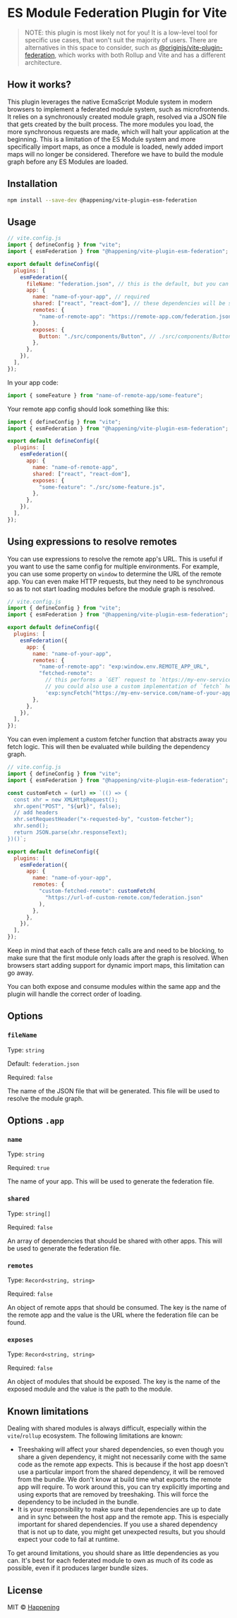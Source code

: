 # ES Module Federation Plugin for Vite

> NOTE: this plugin is most likely not for you! It is a low-level tool for specific use cases, that won't suit the majority of users. There are alternatives in this space to consider, such as [@originjs/vite-plugin-federation](https://github.com/originjs/vite-plugin-federation), which works with both Rollup and Vite and has a different architecture.

## How it works?

This plugin leverages the native EcmaScript Module system in modern browsers to implement a federated module system, such as microfrontends. It relies on a synchronously created module graph, resolved via a JSON file that gets created by the built process. The more modules you load, the more synchronous requests are made, which will halt your application at the beginning. This is a limitation of the ES Module system and more specifically import maps, as once a module is loaded, newly added import maps will no longer be considered. Therefore we have to build the module graph before any ES Modules are loaded.

## Installation

```bash
npm install --save-dev @happening/vite-plugin-esm-federation
```

## Usage

```js
// vite.config.js
import { defineConfig } from "vite";
import { esmFederation } from "@happening/vite-plugin-esm-federation";

export default defineConfig({
  plugins: [
    esmFederation({
      fileName: "federation.json", // this is the default, but you can customise it
      app: {
        name: "name-of-your-app", // required
        shared: ["react", "react-dom"], // these dependencies will be shared with other apps
        remotes: {
          "name-of-remote-app": "https://remote-app.com/federation.json", // the URI of the JSON file
        },
        exposes: {
          Button: "./src/components/Button", // ./src/components/Button will be exposed as name-of-your-app/Button
        },
      },
    }),
  ],
});
```

In your app code:

```js
import { someFeature } from "name-of-remote-app/some-feature";
```

Your remote app config should look something like this:

```js
import { defineConfig } from "vite";
import { esmFederation } from "@happening/vite-plugin-esm-federation";

export default defineConfig({
  plugins: [
    esmFederation({
      app: {
        name: "name-of-remote-app",
        shared: ["react", "react-dom"],
        exposes: {
          "some-feature": "./src/some-feature.js",
        },
      },
    }),
  ],
});
```

## Using expressions to resolve remotes

You can use expressions to resolve the remote app's URL. This is useful if you want to use the same config for multiple environments. For example, you can use some property on `window` to determine the URL of the remote app. You can even make HTTP requests, but they need to be synchronous so as to not start loading modules before the module graph is resolved.

```js
// vite.config.js
import { defineConfig } from "vite";
import { esmFederation } from "@happening/vite-plugin-esm-federation";

export default defineConfig({
  plugins: [
    esmFederation({
      app: {
        name: "name-of-your-app",
        remotes: {
          "name-of-remote-app": "exp:window.env.REMOTE_APP_URL",
          "fetched-remote":
            // this performs a `GET` request to `https://my-env-service.com/name-of-your-app`
            // you could also use a custom implementation of `fetch` here
            'exp:syncFetch("https://my-env-service.com/name-of-your-app").REMOTE_APP_URL',
        },
      },
    }),
  ],
});
```

You can even implement a custom fetcher function that abstracts away you fetch logic. This will then be evaluated while building the dependency graph.

```js
// vite.config.js
import { defineConfig } from "vite";
import { esmFederation } from "@happening/vite-plugin-esm-federation";

const customFetch = (url) => `(() => {
  const xhr = new XMLHttpRequest();
  xhr.open("POST", "${url}", false);
  // add headers
  xhr.setRequestHeader("x-requested-by", "custom-fetcher");
  xhr.send();
  return JSON.parse(xhr.responseText);
})()`;

export default defineConfig({
  plugins: [
    esmFederation({
      app: {
        name: "name-of-your-app",
        remotes: {
          "custom-fetched-remote": customFetch(
            "https://url-of-custom-remote.com/federation.json"
          ),
        },
      },
    }),
  ],
});
```

Keep in mind that each of these fetch calls are and need to be blocking, to make sure that the first module only loads after the graph is resolved. When browsers start adding support for dynamic import maps, this limitation can go away.

You can both expose and consume modules within the same app and the plugin will handle the correct order of loading.

## Options

### `fileName`

Type: `string`

Default: `federation.json`

Required: `false`

The name of the JSON file that will be generated. This file will be used to resolve the module graph.

## Options `.app`

### `name`

Type: `string`

Required: `true`

The name of your app. This will be used to generate the federation file.

### `shared`

Type: `string[]`

Required: `false`

An array of dependencies that should be shared with other apps. This will be used to generate the federation file.

### `remotes`

Type: `Record<string, string>`

Required: `false`

An object of remote apps that should be consumed. The key is the name of the remote app and the value is the URL where the federation file can be found.

### `exposes`

Type: `Record<string, string>`

Required: `false`

An object of modules that should be exposed. The key is the name of the exposed module and the value is the path to the module.

## Known limitations

Dealing with shared modules is always difficult, especially within the `vite`/`rollup` ecosystem. The following limitations are known:

- Treeshaking will affect your shared dependencies, so even though you share a given dependency, it might not necessarily come with the same code as the remote app expects. This is because if the host app doesn't use a particular import from the shared dependency, it will be removed from the bundle. We don't know at build time what exports the remote app will require. To work around this, you can try explicitly importing and using exports that are removed by treeshaking. This will force the dependency to be included in the bundle.
- It is your responsibility to make sure that dependencies are up to date and in sync between the host app and the remote app. This is especially important for shared dependencies. If you use a shared dependency that is not up to date, you might get unexpected results, but you should expect your code to fail at runtime.

To get around limitations, you should share as little dependencies as you can. It's best for each federated module to own as much of its code as possible, even if it produces larger bundle sizes.

## License

MIT © [Happening](https://happening.xyz)

```

```
